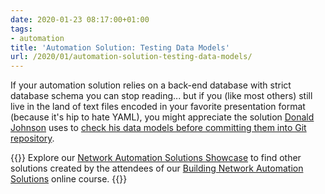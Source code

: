 ```yaml
---
date: 2020-01-23 08:17:00+01:00
tags:
- automation
title: 'Automation Solution: Testing Data Models'
url: /2020/01/automation-solution-testing-data-models/
---
```

If your automation solution relies on a back-end database with strict database schema you can stop reading... but if you (like most others) still live in the land of text files encoded in your favorite presentation format (because it's hip to hate YAML), you might appreciate the solution [Donald Johnson](https://www.linkedin.com/in/johnsondnz/) uses to [check his data models before committing them into Git repository](https://github.com/johnsondnz/ipspace-validation-example/blob/master/README.md).

{{<note info>}}
Explore our [Network Automation Solutions Showcase](https://www.ipspace.net/NetAutSol/Solutions) to find other solutions created by the attendees of our [Building Network Automation Solutions](https://www.ipspace.net/Building_Network_Automation_Solutions) online course.
{{</note>}}
